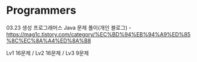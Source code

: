 # Programmers
03.23 생성
프로그래머스 Java 문제 풀이(개인 블로그) - https://mag1c.tistory.com/category/%EC%BD%94%EB%94%A9%ED%85%8C%EC%8A%A4%ED%8A%B8

Lv1 16문제 / Lv2 16문제 / Lv3 9문제

